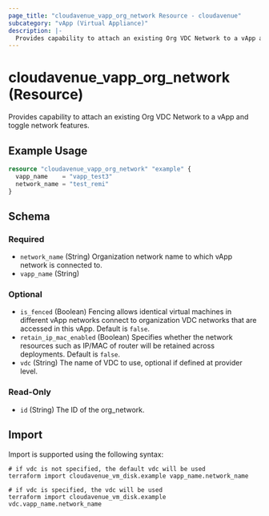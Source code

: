 ```yaml
---
page_title: "cloudavenue_vapp_org_network Resource - cloudavenue"
subcategory: "vApp (Virtual Appliance)"
description: |-
  Provides capability to attach an existing Org VDC Network to a vApp and toggle network features.
---
```


# cloudavenue_vapp_org_network (Resource)

Provides capability to attach an existing Org VDC Network to a vApp and toggle network features.

## Example Usage

```terraform
resource "cloudavenue_vapp_org_network" "example" {
  vapp_name    = "vapp_test3"
  network_name = "test_remi"
}
```

<!-- schema generated by tfplugindocs -->
## Schema

### Required

- `network_name` (String) Organization network name to which vApp network is connected to.
- `vapp_name` (String)

### Optional

- `is_fenced` (Boolean) Fencing allows identical virtual machines in different vApp networks connect to organization VDC networks that are accessed in this vApp. Default is `false`.
- `retain_ip_mac_enabled` (Boolean) Specifies whether the network resources such as IP/MAC of router will be retained across deployments. Default is `false`.
- `vdc` (String) The name of VDC to use, optional if defined at provider level.

### Read-Only

- `id` (String) The ID of the org_network.

## Import

Import is supported using the following syntax:
```shell
# if vdc is not specified, the default vdc will be used
terraform import cloudavenue_vm_disk.example vapp_name.network_name

# if vdc is specified, the vdc will be used
terraform import cloudavenue_vm_disk.example vdc.vapp_name.network_name
```